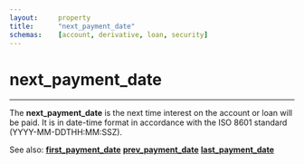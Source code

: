 ```yaml
---
layout:     property
title:      "next_payment_date"
schemas:    [account, derivative, loan, security]
---
```


# next_payment_date

---

The **next_payment_date** is the next time interest on the account or loan will be paid. It is in date-time format in accordance with the ISO 8601 standard (YYYY-MM-DDTHH:MM:SSZ).

See also:
[**first_payment_date**][fpd]
[**prev_payment_date**][ppd]
[**last_payment_date**][lpd]

[fpd]: https://github.com/suadelabs/fire/blob/master/documentation/properties/first_payment_date.md
[ppd]: https://github.com/suadelabs/fire/blob/master/documentation/properties/prev_payment_date.md
[lpd]: https://github.com/suadelabs/fire/blob/master/documentation/properties/last_payment_date.md
